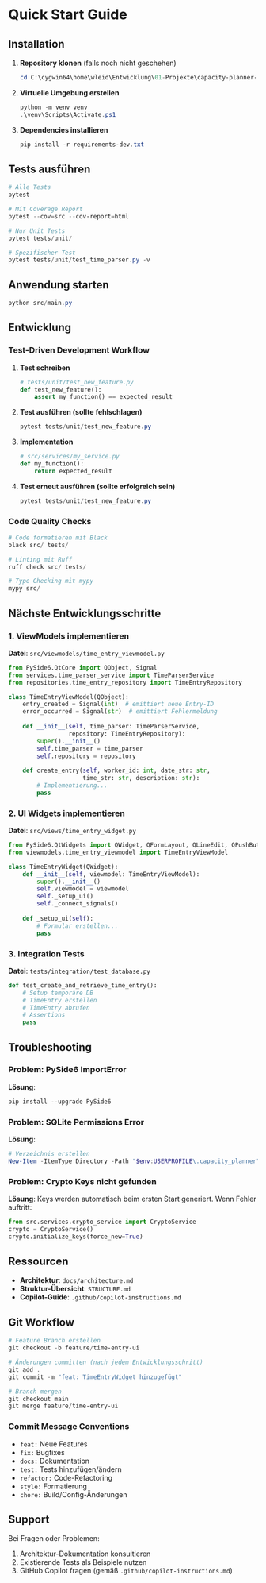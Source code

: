 # Quick Start Guide

## Installation

1. **Repository klonen** (falls noch nicht geschehen)
   ```powershell
   cd C:\cygwin64\home\wleid\Entwicklung\01-Projekte\capacity-planner-sonnet
   ```

2. **Virtuelle Umgebung erstellen**
   ```powershell
   python -m venv venv
   .\venv\Scripts\Activate.ps1
   ```

3. **Dependencies installieren**
   ```powershell
   pip install -r requirements-dev.txt
   ```

## Tests ausführen

```powershell
# Alle Tests
pytest

# Mit Coverage Report
pytest --cov=src --cov-report=html

# Nur Unit Tests
pytest tests/unit/

# Spezifischer Test
pytest tests/unit/test_time_parser.py -v
```

## Anwendung starten

```powershell
python src/main.py
```

## Entwicklung

### Test-Driven Development Workflow

1. **Test schreiben**
   ```python
   # tests/unit/test_new_feature.py
   def test_new_feature():
       assert my_function() == expected_result
   ```

2. **Test ausführen (sollte fehlschlagen)**
   ```powershell
   pytest tests/unit/test_new_feature.py
   ```

3. **Implementation**
   ```python
   # src/services/my_service.py
   def my_function():
       return expected_result
   ```

4. **Test erneut ausführen (sollte erfolgreich sein)**
   ```powershell
   pytest tests/unit/test_new_feature.py
   ```

### Code Quality Checks

```powershell
# Code formatieren mit Black
black src/ tests/

# Linting mit Ruff
ruff check src/ tests/

# Type Checking mit mypy
mypy src/
```

## Nächste Entwicklungsschritte

### 1. ViewModels implementieren

**Datei**: `src/viewmodels/time_entry_viewmodel.py`

```python
from PySide6.QtCore import QObject, Signal
from services.time_parser_service import TimeParserService
from repositories.time_entry_repository import TimeEntryRepository

class TimeEntryViewModel(QObject):
    entry_created = Signal(int)  # emittiert neue Entry-ID
    error_occurred = Signal(str)  # emittiert Fehlermeldung
    
    def __init__(self, time_parser: TimeParserService, 
                 repository: TimeEntryRepository):
        super().__init__()
        self.time_parser = time_parser
        self.repository = repository
    
    def create_entry(self, worker_id: int, date_str: str, 
                     time_str: str, description: str):
        # Implementierung...
        pass
```

### 2. UI Widgets implementieren

**Datei**: `src/views/time_entry_widget.py`

```python
from PySide6.QtWidgets import QWidget, QFormLayout, QLineEdit, QPushButton
from viewmodels.time_entry_viewmodel import TimeEntryViewModel

class TimeEntryWidget(QWidget):
    def __init__(self, viewmodel: TimeEntryViewModel):
        super().__init__()
        self.viewmodel = viewmodel
        self._setup_ui()
        self._connect_signals()
    
    def _setup_ui(self):
        # Formular erstellen...
        pass
```

### 3. Integration Tests

**Datei**: `tests/integration/test_database.py`

```python
def test_create_and_retrieve_time_entry():
    # Setup temporäre DB
    # TimeEntry erstellen
    # TimeEntry abrufen
    # Assertions
    pass
```

## Troubleshooting

### Problem: PySide6 ImportError

**Lösung**:
```powershell
pip install --upgrade PySide6
```

### Problem: SQLite Permissions Error

**Lösung**:
```powershell
# Verzeichnis erstellen
New-Item -ItemType Directory -Path "$env:USERPROFILE\.capacity_planner" -Force
```

### Problem: Crypto Keys nicht gefunden

**Lösung**: Keys werden automatisch beim ersten Start generiert. Wenn Fehler auftritt:
```python
from src.services.crypto_service import CryptoService
crypto = CryptoService()
crypto.initialize_keys(force_new=True)
```

## Ressourcen

- **Architektur**: `docs/architecture.md`
- **Struktur-Übersicht**: `STRUCTURE.md`
- **Copilot-Guide**: `.github/copilot-instructions.md`

## Git Workflow

```powershell
# Feature Branch erstellen
git checkout -b feature/time-entry-ui

# Änderungen committen (nach jedem Entwicklungsschritt)
git add .
git commit -m "feat: TimeEntryWidget hinzugefügt"

# Branch mergen
git checkout main
git merge feature/time-entry-ui
```

### Commit Message Conventions

- `feat:` Neue Features
- `fix:` Bugfixes
- `docs:` Dokumentation
- `test:` Tests hinzufügen/ändern
- `refactor:` Code-Refactoring
- `style:` Formatierung
- `chore:` Build/Config-Änderungen

## Support

Bei Fragen oder Problemen:
1. Architektur-Dokumentation konsultieren
2. Existierende Tests als Beispiele nutzen
3. GitHub Copilot fragen (gemäß `.github/copilot-instructions.md`)
